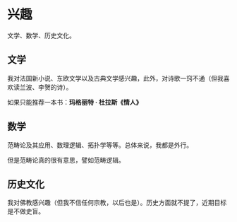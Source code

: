 # 兴趣

文学、数学、历史文化。

## 文学
我对法国新小说、东欧文学以及古典文学感兴趣，此外，对诗歌一窍不通（但我喜欢读兰波、李贺的诗）。

如果只能推荐一本书：**玛格丽特 · 杜拉斯《情人》**

## 数学
范畴论及其应用、数理逻辑、拓扑学等等。总体来说，我都是外行。

但是范畴论真的很有意思，譬如范畴逻辑。

## 历史文化
我对佛教感兴趣（但我不信任何宗教，以后也是）。历史方面就不提了，近期目标是不做史盲。
